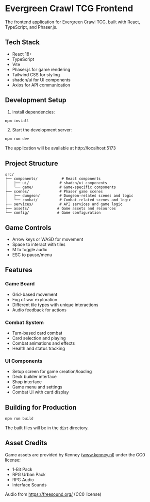 # Evergreen Crawl TCG Frontend

The frontend application for Evergreen Crawl TCG, built with React, TypeScript, and Phaser.js.

## Tech Stack

- React 18+
- TypeScript
- Vite
- Phaser.js for game rendering
- Tailwind CSS for styling
- shadcn/ui for UI components
- Axios for API communication

## Development Setup

1. Install dependencies:

```bash
npm install
```

2. Start the development server:

```bash
npm run dev
```

The application will be available at http://localhost:5173

## Project Structure

```
src/
├── components/           # React components
│   ├── ui/              # shadcn/ui components
│   └── game/            # Game-specific components
├── scenes/              # Phaser game scenes
│   ├── dungeon/         # Dungeon-related scenes and logic
│   └── combat/          # Combat-related scenes and logic
├── services/            # API services and game logic
├── assets/             # Game assets and resources
└── config/             # Game configuration
```

## Game Controls

- Arrow keys or WASD for movement
- Space to interact with tiles
- M to toggle audio
- ESC to pause/menu

## Features

### Game Board

- Grid-based movement
- Fog of war exploration
- Different tile types with unique interactions
- Audio feedback for actions

### Combat System

- Turn-based card combat
- Card selection and playing
- Combat animations and effects
- Health and status tracking

### UI Components

- Setup screen for game creation/loading
- Deck builder interface
- Shop interface
- Game menu and settings
- Combat UI with card display

## Building for Production

```bash
npm run build
```

The built files will be in the `dist` directory.

## Asset Credits

Game assets are provided by Kenney (www.kenney.nl) under the CC0 license:

- 1-Bit Pack
- RPG Urban Pack
- RPG Audio
- Interface Sounds

Audio from https://freesound.org/ (CC0 license)
